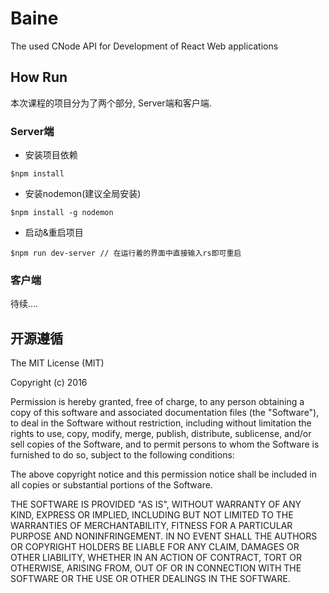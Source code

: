 # Baine

The used CNode API for Development of React Web applications

## How Run

本次课程的项目分为了两个部分, Server端和客户端.

### Server端

- 安装项目依赖

`$npm install`

- 安装nodemon(建议全局安装)

`$npm install -g nodemon`

- 启动&重启项目

`$npm run dev-server // 在运行着的界面中直接输入rs即可重启`

### 客户端

待续....

## 开源遵循

The MIT License (MIT)

Copyright (c) 2016

Permission is hereby granted, free of charge, to any person obtaining a copy
of this software and associated documentation files (the "Software"), to deal
in the Software without restriction, including without limitation the rights
to use, copy, modify, merge, publish, distribute, sublicense, and/or sell
copies of the Software, and to permit persons to whom the Software is
furnished to do so, subject to the following conditions:

The above copyright notice and this permission notice shall be included in all
copies or substantial portions of the Software.

THE SOFTWARE IS PROVIDED "AS IS", WITHOUT WARRANTY OF ANY KIND, EXPRESS OR
IMPLIED, INCLUDING BUT NOT LIMITED TO THE WARRANTIES OF MERCHANTABILITY,
FITNESS FOR A PARTICULAR PURPOSE AND NONINFRINGEMENT. IN NO EVENT SHALL THE
AUTHORS OR COPYRIGHT HOLDERS BE LIABLE FOR ANY CLAIM, DAMAGES OR OTHER
LIABILITY, WHETHER IN AN ACTION OF CONTRACT, TORT OR OTHERWISE, ARISING FROM,
OUT OF OR IN CONNECTION WITH THE SOFTWARE OR THE USE OR OTHER DEALINGS IN THE
SOFTWARE.
